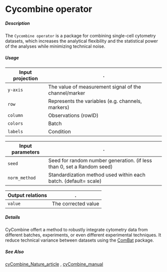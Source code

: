 # Cycombine operator

##### Description

The `Cycombine operator` is a package for combining single-cell cytometry datasets, which increases the analytical flexibility and the statistical power of the analyses while minimizing technical noise.

##### Usage

Input projection|.
---|---
`y-axis`        | The value of measurement signal of the channel/marker
`row`           | Represents the variables (e.g. channels, markers)
`column`        | Observations (rowID)
`colors`        | Batch
`labels`        | Condition

Input parameters|.
---|---
`seed`        | Seed for random number generation. (if less than 0, set a Random seed)
`norm_method`        | Standardization method used within each batch. (default= scale)

Output relations|.
---|---
`value`        | The corrected value

##### Details

CyCombine offert a method to robustly integrate cytometry data from different batches, experiments, or even different experimental techniques.
It reduce technical variance between datasets using the [ComBat](https://www.rdocumentation.org/packages/sva/versions/3.20.0/topics/ComBat) package. 

##### See Also

[cyCombine_Nature_article](https://www.nature.com/articles/s41467-022-29383-5)
, [cyCombine_manual](https://biosurf.org/cyCombine_ref_manual.html)

